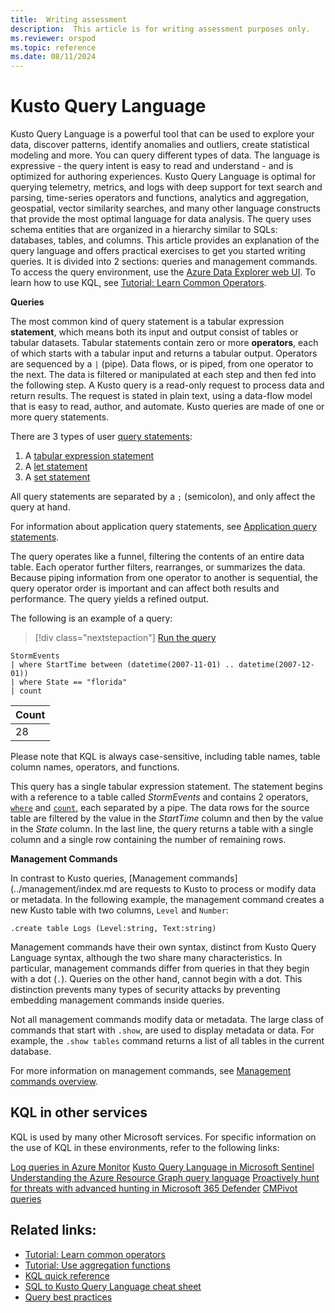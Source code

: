 ```yaml
---
title:  Writing assessment
description:  This article is for writing assessment purposes only.
ms.reviewer: orspod
ms.topic: reference
ms.date: 08/11/2024
---
```

# Kusto Query Language

Kusto Query Language is a powerful tool that can be used to explore your data, discover patterns, identify anomalies and outliers, create statistical modeling and more. 
You can query different types of data. The language is expressive - the query intent is easy to read and understand - and is optimized for authoring experiences. Kusto Query Language is optimal for querying telemetry, metrics, and logs with deep support for text search and parsing, time-series operators and functions, analytics and aggregation, geospatial, vector similarity searches, and many other language constructs that provide the most optimal language for data analysis. The query uses schema entities that are organized in a hierarchy similar to SQLs: databases, tables, and columns.
This article provides an explanation of the query language and offers practical exercises to get you started writing queries. It is divided into 2 sections: queries and management commands. To access the query environment, use the [Azure Data Explorer web UI](https://dataexplorer.azure.com/). To learn how to use KQL, see [Tutorial: Learn Common Operators](tutorials/learn-common-operators.md).

**Queries**

The most common kind of query statement is a tabular expression **statement**, which means both its input and output consist of tables or tabular datasets. Tabular statements contain zero or more **operators**, each of which starts with a tabular input and returns a tabular output. Operators are sequenced by a `|` (pipe). Data flows, or is piped, from one operator to the next. The data is filtered or manipulated at each step and then fed into the following step.
A Kusto query is a read-only request to process data and return results. The request is stated in plain text, using a data-flow model that is easy to read, author, and automate. Kusto queries are made of one or more query statements.

There are 3 types of user [query statements](statements.md):

1. A [tabular expression statement](tabular-expression-statements.md)
2. A [let statement](let-statement.md)
3. A [set statement](set-statement.md)

All query statements are separated by a `;` (semicolon), and only affect the query at hand.

For information about application query statements, see [Application query statements](statements.md#application-query-statements).

The query operates like a funnel, filtering the contents of an entire data table. Each operator further filters, rearranges, or summarizes the data. Because piping information from one operator to another is sequential, the query operator order is important and can affect both results and performance. The query yields a refined output.

The following is an example of a query:

> [!div class="nextstepaction"]
> <a href="https://dataexplorer.azure.com/clusters/help/databases/Samples?query=H4sIAAAAAAAAAwsuyS/KdS1LzSspVuCqUSjPSC1KVQguSSwqCcnMTVVISi0pT03NU9BISSxJLQGKaBgZGJjrGhrqGhhqKujpKaCJG4HENZENKklVsLVVUHLz8Q/ydHFUUgDZkpxfmlcCAIItD6l6AAAA" target="_blank">Run the query</a>

```kusto
StormEvents 
| where StartTime between (datetime(2007-11-01) .. datetime(2007-12-01))
| where State == "florida"  
| count 
```

|Count|
|-----|
|   28|

Please note that KQL is always case-sensitive, including table names, table column names, operators, and functions.

This query has a single tabular expression statement. The statement begins with a reference to a table called *StormEvents* and contains 2 operators, [`where`](where-operator.md) and [`count`](count-operator.md), each separated by a pipe. The data rows for the source table are filtered by the value in the *StartTime* column and then by the value in the *State* column. In the last line, the query returns a table with a single column and a single row containing the number of remaining rows.

**Management Commands**

In contrast to Kusto queries, [Management commands](../management/index.md are requests to Kusto to process or modify data or metadata. In the following example, the management command creates a new Kusto table with two columns, `Level` and `Number`:

```kusto
.create table Logs (Level:string, Text:string)
```

Management commands have their own syntax, distinct from Kusto Query Language syntax, although the two share many characteristics. In particular, management commands differ from queries in that they begin with a dot  (`.`). Queries on the other hand, cannot begin with a dot. This distinction prevents many types of security attacks by preventing embedding management commands inside queries.

Not all management commands modify data or metadata. The large class of commands that start with `.show`, are used to display metadata or data. For example, the `.show tables` command returns a list of all tables in the current database.

For more information on management commands, see [Management commands overview](../management/index.md).

## KQL in other services

KQL is used by many other Microsoft services. For specific information on the use of KQL in these environments, refer to the following links:

[Log queries in Azure Monitor](/azure/azure-monitor/logs/log-query-overview)
[Kusto Query Language in Microsoft Sentinel](/azure/sentinel/kusto-overview)
[Understanding the Azure Resource Graph query language](/azure/governance/resource-graph/concepts/query-language)
[Proactively hunt for threats with advanced hunting in Microsoft 365 Defender](/microsoft-365/security/defender/advanced-hunting-overview)
[CMPivot queries](/mem/configmgr/core/servers/manage/cmpivot-overview#queries)

## Related links:

* [Tutorial: Learn common operators](tutorials/learn-common-operators.md)
* [Tutorial: Use aggregation functions](tutorials/use-aggregation-functions.md)
* [KQL quick reference](kql-quick-reference.md)
* [SQL to Kusto Query Language cheat sheet](sql-cheat-sheet.md)
* [Query best practices](best-practices.md)
